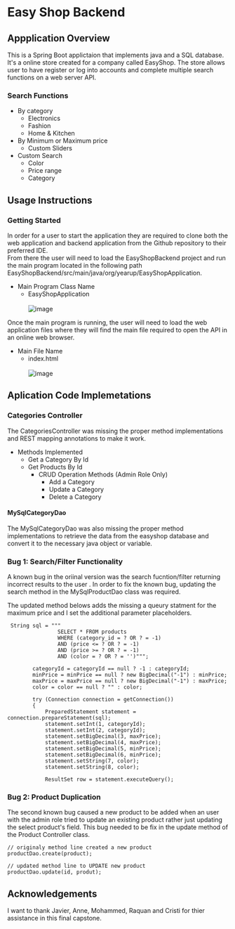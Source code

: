 # Easy Shop Backend
## Appplication Overview
This is a Spring Boot applictaion that implements java and a SQL database. It's a online store created for a company called EasyShop. The store allows user to have register or log into accounts and complete multiple search functions on a web server API.
### Search Functions
- By category
    - Electronics
    - Fashion
    - Home & Kitchen
- By Minimum or Maximum price
    - Custom Sliders
- Custom Search
    - Color
    - Price range
    - Category

## Usage Instructions
### Getting Started
In order for a user to start the application they are required to clone both the web application and backend application from the Github repository to their preferred IDE.  
From there the user will need to load the EasyShopBackend project and run the main program located in the following path EasyShopBackend/src/main/java/org/yearup/EasyShopApplication.
- Main Program Class Name
    - EasyShopApplication
      <br/><br/>
      ![image](https://github.com/ashepard03/EasyShopBackend/assets/129906864/0630b3e4-1a40-40e2-b4a8-74b03b240d18)

Once the main program is running, the user will need to load the web application files where they will find the main file required to open the API in an online web browser.
- Main File Name
    - index.html
      <br/><br/>
      ![image](https://github.com/ashepard03/EasyShopBackend/assets/129906864/b94f72e7-6634-44ff-8f5c-10d2b145bf44)

## Aplication Code Implemetations
### Categories Controller
The CategoriesController was missing the proper method implementations and REST mapping annotations to make it work.  
- Methods Implemented
  - Get a Category By Id
  - Get Products By Id
    - CRUD Operation Methods (Admin Role Only)
      - Add a Category
      - Update a Category
      - Delete a Category
#### MySqlCategoryDao
The MySqlCategoryDao was also missing the proper method implementations to retrieve the data from the easyshop database and convert it to the necessary java object or variable.
### Bug 1: Search/Filter Functionality
A known bug in the oriinal version was the search fucntion/filter returning incorrect results to the user . In order to fix the known bug, updating the search method in the MySqlProductDao class was required.  

The updated method belows adds the missing a queury statment for the maximum price and I set the additional parameter placeholders.
```
 String sql = """
                SELECT * FROM products
                WHERE (category_id = ? OR ? = -1)
                AND (price <= ? OR ? = -1)
                AND (price >= ? OR ? = -1)
                AND (color = ? OR ? = '')""";

        categoryId = categoryId == null ? -1 : categoryId;
        minPrice = minPrice == null ? new BigDecimal("-1") : minPrice;
        maxPrice = maxPrice == null ? new BigDecimal("-1") : maxPrice;
        color = color == null ? "" : color;

        try (Connection connection = getConnection())
        {
            PreparedStatement statement = connection.prepareStatement(sql);
            statement.setInt(1, categoryId);
            statement.setInt(2, categoryId);
            statement.setBigDecimal(3, maxPrice);
            statement.setBigDecimal(4, maxPrice);
            statement.setBigDecimal(5, minPrice);
            statement.setBigDecimal(6, minPrice);
            statement.setString(7, color);
            statement.setString(8, color);

            ResultSet row = statement.executeQuery();
```
### Bug 2: Product Duplication
The second known bug caused a new product to be added when an user with the admin role tried to update an existing product rather just updating the select product's field. This bug needed to be fix in the update method of the Product Controller class.
```
// originaly method line created a new product
productDao.create(product);

// updated method line to UPDATE new product
productDao.update(id, produt);
```
## Acknowledgements
I want to thank Javier, Anne, Mohammed, Raquan and Cristi for thier assistance in this final capstone.
